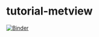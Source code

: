 # tutorial-metview

[![Binder](https://mybinder.org/badge_logo.svg)](https://mybinder.org/v2/gh/fdisante/tutorial-metview.git/HEAD)
